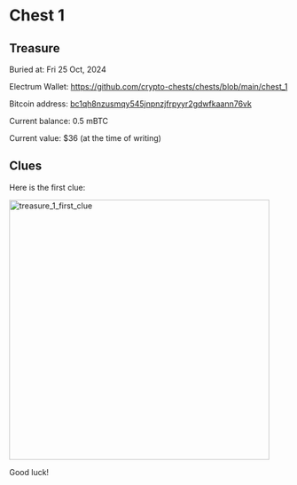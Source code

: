 # Chest 1

## Treasure

Buried at: Fri 25 Oct, 2024

Electrum Wallet: https://github.com/crypto-chests/chests/blob/main/chest_1

Bitcoin address: [bc1qh8nzusmqy545jnpnzjfrpyyr2gdwfkaann76vk](https://www.blockonomics.co/#/search?q=bc1qh8nzusmqy545jnpnzjfrpyyr2gdwfkaann76vk)

Current balance: 0.5 mBTC

Current value: $36 (at the time of writing)

## Clues

Here is the first clue:

<img width="469" alt="treasure_1_first_clue" src="https://github.com/user-attachments/assets/7690deae-7997-4ea0-82de-988707239926">

Good luck!

